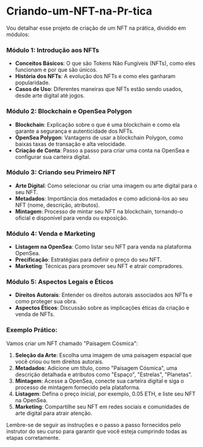 # Criando-um-NFT-na-Pr-tica

Vou detalhar esse projeto de criação de um NFT na prática, dividido em módulos:

### Módulo 1: Introdução aos NFTs
- **Conceitos Básicos**: O que são Tokens Não Fungíveis (NFTs), como eles funcionam e por que são únicos.
- **História dos NFTs**: A evolução dos NFTs e como eles ganharam popularidade.
- **Casos de Uso**: Diferentes maneiras que NFTs estão sendo usados, desde arte digital até jogos.

### Módulo 2: Blockchain e OpenSea Polygon
- **Blockchain**: Explicação sobre o que é uma blockchain e como ela garante a segurança e autenticidade dos NFTs.
- **OpenSea Polygon**: Vantagens de usar a blockchain Polygon, como baixas taxas de transação e alta velocidade.
- **Criação de Conta**: Passo a passo para criar uma conta na OpenSea e configurar sua carteira digital.

### Módulo 3: Criando seu Primeiro NFT
- **Arte Digital**: Como selecionar ou criar uma imagem ou arte digital para o seu NFT.
- **Metadados**: Importância dos metadados e como adicioná-los ao seu NFT (nome, descrição, atributos).
- **Mintagem**: Processo de mintar seu NFT na blockchain, tornando-o oficial e disponível para venda ou exposição.

### Módulo 4: Venda e Marketing
- **Listagem na OpenSea**: Como listar seu NFT para venda na plataforma OpenSea.
- **Precificação**: Estratégias para definir o preço do seu NFT.
- **Marketing**: Técnicas para promover seu NFT e atrair compradores.

### Módulo 5: Aspectos Legais e Éticos
- **Direitos Autorais**: Entender os direitos autorais associados aos NFTs e como proteger sua obra.
- **Aspectos Éticos**: Discussão sobre as implicações éticas da criação e venda de NFTs.

### Exemplo Prático:
Vamos criar um NFT chamado "Paisagem Cósmica":
1. **Seleção da Arte**: Escolha uma imagem de uma paisagem espacial que você criou ou tem direitos autorais.
2. **Metadados**: Adicione um título, como "Paisagem Cósmica", uma descrição detalhada e atributos como "Espaço", "Estrelas", "Planetas".
3. **Mintagem**: Acesse a OpenSea, conecte sua carteira digital e siga o processo de mintagem fornecido pela plataforma.
4. **Listagem**: Defina o preço inicial, por exemplo, 0.05 ETH, e liste seu NFT na OpenSea.
5. **Marketing**: Compartilhe seu NFT em redes sociais e comunidades de arte digital para atrair atenção.

Lembre-se de seguir as instruções e o passo a passo fornecidos pelo instrutor do seu curso para garantir que você esteja cumprindo todas as etapas corretamente.
